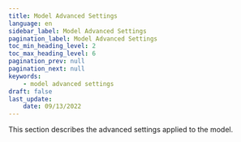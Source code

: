 ```yaml
---
title: Model Advanced Settings
language: en
sidebar_label: Model Advanced Settings
pagination_label: Model Advanced Settings
toc_min_heading_level: 2
toc_max_heading_level: 6
pagination_prev: null
pagination_next: null
keywords:
    - model advanced settings
draft: false
last_update:
    date: 09/13/2022
---
```


This section describes the advanced settings applied to the model.
